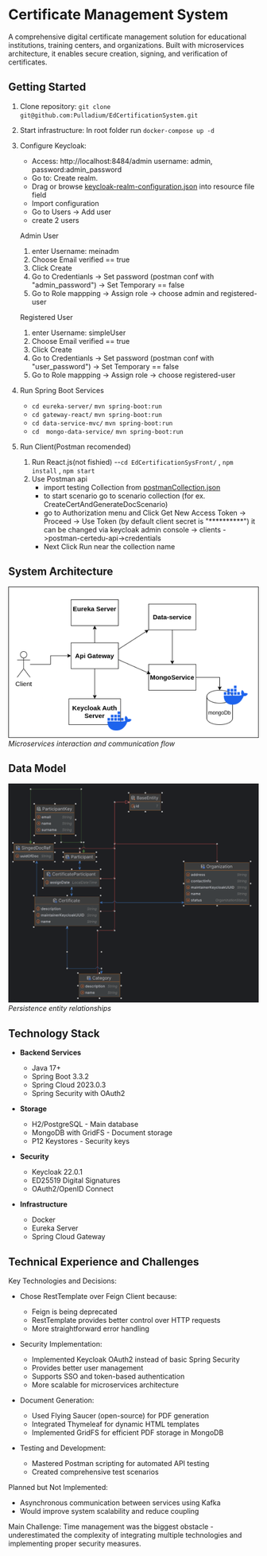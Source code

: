 Certificate Management System
===========================

A comprehensive digital certificate management solution for educational institutions, training centers, and organizations. Built with microservices architecture, it enables secure creation, signing, and verification of certificates.

Getting Started
-------------

1. Clone repository: ```git clone git@github.com:Pulladium/EdCertificationSystem.git```

2. Start infrastructure: In root folder run ```docker-compose up -d```

3. Configure Keycloak:
   * Access: http://localhost:8484/admin  username: admin, password:admin_password
   * Go to: Create realm.
   * Drag or browse [keycloak-realm-configuration.json](./keycloak-realm-configuration.json) into resource file field 
   * Import configuration
   * Go to Users -> Add user
   * create 2 users

   Admin User
   1. enter Username: meinadm
   2. Choose Email verified == true
   3. Click Create
   4. Go to Credentianls -> Set password (postman conf with "admin_password") -> Set Temporary == false
   5. Go to Role mappping -> Assign role -> choose admin and registered-user

   Registered User
   1. enter Username: simpleUser
   2. Choose Email verified == true
   3. Click Create
   4. Go to Credentianls -> Set password (postman conf with "user_password") -> Set Temporary == false
   5. Go to Role mappping -> Assign role -> choose registered-user
    

4. Run Spring Boot Services
   * ```cd eureka-server/``` ```mvn spring-boot:run```
   * ```cd gateway-react/``` ```mvn spring-boot:run```
   * ```cd data-service-mvc/``` ```mvn spring-boot:run```
   * ```cd  mongo-data-service/``` ```mvn spring-boot:run```

5. Run Client(Postman recomended)
   1. Run React.js(not fishied) --```cd EdCertificationSysFront/``` , ```npm install``` , ```npm start```
   2. Use Postman api
      * import testing Collection from [postmanCollection.json](./CertificatOnline.postman_collection.json)
      * to start scenario go to scenario collection (for ex. CreateCertAndGenerateDocScenario)
      * go to Authorization menu and Click Get New Access Token -> Proceed -> Use Token
      (by default client secret is "**********") it can be changed via keycloak admin console -> clients ->postman-certedu-api->credentials
      * Next Click Run near the collection name

System Architecture
------------------
![Microservices Communication](./doc/microservicesArciteture.png)
*Microservices interaction and communication flow*


Data Model
----------

![Entity Relationship Diagram](./doc/entityRelations.png)
*Persistence entity relationships*

Technology Stack
--------------

* **Backend Services**
  * Java 17+
  * Spring Boot 3.3.2
  * Spring Cloud 2023.0.3
  * Spring Security with OAuth2

* **Storage**
  * H2/PostgreSQL - Main database
  * MongoDB with GridFS - Document storage
  * P12 Keystores - Security keys

* **Security**
  * Keycloak 22.0.1
  * ED25519 Digital Signatures
  * OAuth2/OpenID Connect

* **Infrastructure**
  * Docker
  * Eureka Server
  * Spring Cloud Gateway

Technical Experience and Challenges
---------------------------------

Key Technologies and Decisions:

* Chose RestTemplate over Feign Client because:
  * Feign is being deprecated
  * RestTemplate provides better control over HTTP requests
  * More straightforward error handling

* Security Implementation:
  * Implemented Keycloak OAuth2 instead of basic Spring Security
  * Provides better user management
  * Supports SSO and token-based authentication
  * More scalable for microservices architecture

* Document Generation:
  * Used Flying Saucer (open-source) for PDF generation
  * Integrated Thymeleaf for dynamic HTML templates
  * Implemented GridFS for efficient PDF storage in MongoDB

* Testing and Development:
  * Mastered Postman scripting for automated API testing
  * Created comprehensive test scenarios

Planned but Not Implemented:
* Asynchronous communication between services using Kafka
* Would improve system scalability and reduce coupling

Main Challenge:
Time management was the biggest obstacle - underestimated the complexity of integrating multiple technologies and implementing proper security measures.
